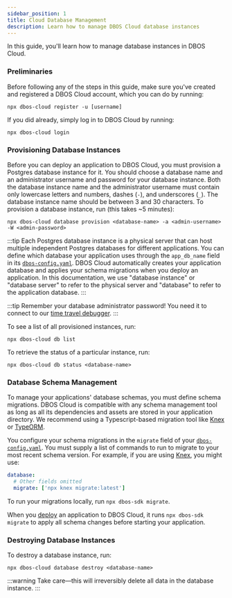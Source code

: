 ```yaml
---
sidebar_position: 1
title: Cloud Database Management
description: Learn how to manage DBOS Cloud database instances
---
```


In this guide, you'll learn how to manage database instances in DBOS Cloud.

### Preliminaries

Before following any of the steps in this guide, make sure you've created and registered a DBOS Cloud account, which you can do by running:

```
npx dbos-cloud register -u [username]
```

If you did already, simply log in to DBOS Cloud by running:

```
npx dbos-cloud login
```

### Provisioning Database Instances

Before you can deploy an application to DBOS Cloud, you must provision a Postgres database instance for it.
You should choose a database name and an administrator username and password for your database instance.
Both the database instance name and the administrator username must contain only lowercase letters and numbers, dashes (`-`), and underscores (`_`).
The database instance name should be between 3 and 30 characters.
To provision a database instance, run (this takes ~5 minutes):

```
npx dbos-cloud database provision <database-name> -a <admin-username> -W <admin-password>
```

:::tip
Each Postgres database instance is a physical server that can host multiple independent Postgres databases for different applications.
You can define which database your application uses through the `app_db_name` field in its [`dbos-config.yaml`](../api-reference/configuration.md#database).
DBOS Cloud automatically creates your application database and applies your schema migrations when you deploy an application.
In this documentation, we use "database instance" or "database server" to refer to the physical server and "database" to refer to the application database.
:::

:::tip
Remember your database administrator password! You need it to connect to our [time travel debugger](#).
:::

To see a list of all provisioned instances, run:

```
npx dbos-cloud db list
```

To retrieve the status of a particular instance, run:

```
npx dbos-cloud db status <database-name>
```

### Database Schema Management

To manage your applications' database schemas, you must define schema migrations.
DBOS Cloud is compatible with any schema management tool as long as all its dependencies and assets are stored in your application directory.
We recommend using a Typescript-based migration tool like [Knex](https://knexjs.org/guide/migrations.html) or [TypeORM](https://typeorm.io/migrations).

You configure your schema migrations in the `migrate` field of your [`dbos-config.yaml`](../api-reference/configuration.md).
You must supply a list of commands to run to migrate to your most recent schema version.
For example, if you are using [Knex](https://knexjs.org/guide/migrations.html), you might use:

```yaml
database:
  # Other fields omitted
  migrate: ['npx knex migrate:latest']
```

To run your migrations locally, run `npx dbos-sdk migrate`.

When you [deploy](./application-management.md#registering-and-deploying-applications) an application to DBOS Cloud, it runs `npx dbos-sdk migrate` to apply all schema changes before starting your application.

### Destroying Database Instances

To destroy a database instance, run:

```
npx dbos-cloud database destroy <database-name>
```

:::warning
Take care&#8212;this will irreversibly delete all data in the database instance.
:::
